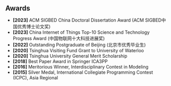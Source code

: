 <h1 id="awards"></h1>

<h2 style="margin: 40px 0px 10px;">Awards</h2>

<ul>
  <li>
    <strong>[2023]</strong> ACM SIGBED China Doctoral Dissertation Award (ACM SIGBED中国优秀博士论文奖)
  </li>
  <li>
    <strong>[2023]</strong> China Internet of Things Top-10 Science and Technology Progress Award (中国物联网十大科技进展奖)
  </li>  
  <li>
    <strong>[2022]</strong> Outstanding Postgraduate of Beijing (北京市优秀毕业生)
  </li>
  <li>
    <strong>[2020]</strong> Tsinghua Visiting Fund Grant to University of Waterloo 
  </li>
  <li>
    <strong>[2020]</strong> Tsinghua University General Merit Scholarship 
  </li>
  <li>
    <strong>[2018]</strong> Best Paper Award in Springer ICA3PP
  </li>
  <li>
    <strong>[2016]</strong> Meritorious Winner, Interdisciplinary Contest in Modeling
  </li>
  <li>
    <strong>[2015]</strong> Silver Medal, International Collegiate Programming Contest (ICPC), Asia Regional
  </li>
</ul>
